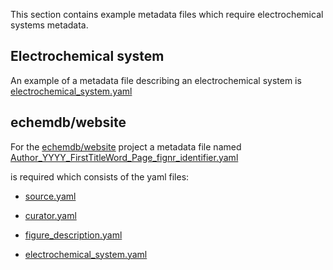 This section contains example metadata files which require electrochemical systems metadata.

## Electrochemical system

An example of a metadata file describing an electrochemical system is [electrochemical_system.yaml](https://github.com/echemdb/electrochemistry-metadata-schema/blob/main/examples/electrochemical_system.yaml)

## echemdb/website

For the [echemdb/website]() project a metadata file named  [Author_YYYY_FirstTitleWord_Page_fignr_identifier.yaml](https://github.com/echemdb/electrochemistry-metadata-schema/blob/main/examples/Author_YYYY_FirstTitleWord_Page_fignr_identifier.yaml)

is required which consists of the yaml files:

* [source.yaml](https://github.com/echemdb/electrochemistry-metadata-schema/blob/main/examples/source.yaml)

* [curator.yaml](https://github.com/echemdb/electrochemistry-metadata-schema/blob/main/examples/curator.yaml)

* [figure_description.yaml](https://github.com/echemdb/electrochemistry-metadata-schema/blob/main/examples/figure_description.yaml)

* [electrochemical_system.yaml](https://github.com/echemdb/electrochemistry-metadata-schema/blob/main/examples/electrochemical_system.yaml)

  
